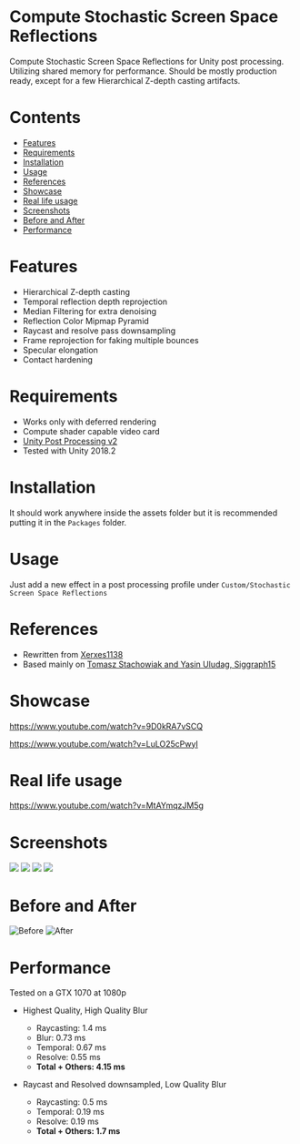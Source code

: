 # Compute Stochastic Screen Space Reflections
Compute Stochastic Screen Space Reflections for Unity post processing. Utilizing shared memory for performance.
Should be mostly production ready, except for a few Hierarchical Z-depth casting artifacts.

# Contents
* [Features](#Features)
* [Requirements](#Requirements)
* [Installation](#Installation)
* [Usage](#Usage)
* [References](#References)
* [Showcase](#Showcase)
* [Real life usage](#Real-life-usage)
* [Screenshots](#Screenshots)
* [Before and After](#Before-and-After)
* [Performance](#Performance)

# Features
* Hierarchical Z-depth casting
* Temporal reflection depth reprojection
* Median Filtering for extra denoising
* Reflection Color Mipmap Pyramid
* Raycast and resolve pass downsampling
* Frame reprojection for faking multiple bounces
* Specular elongation
* Contact hardening

# Requirements
* Works only with deferred rendering
* Compute shader capable video card
* [Unity Post Processing v2](https://github.com/Unity-Technologies/PostProcessing)
* Tested with Unity 2018.2

# Installation
It should work anywhere inside the assets folder but it is recommended putting it in the `Packages` folder.

# Usage
Just add a new effect in a post processing profile under `Custom/Stochastic Screen Space Reflections`

# References
* Rewritten from [Xerxes1138](https://github.com/Xerxes1138/StochasticScreenSpaceReflection)
* Based mainly on [Tomasz Stachowiak and Yasin Uludag, Siggraph15](https://www.ea.com/frostbite/news/stochastic-screen-space-reflections)

# Showcase
https://www.youtube.com/watch?v=9D0kRA7vSCQ

https://www.youtube.com/watch?v=LuLO25cPwyI

# Real life usage
https://www.youtube.com/watch?v=MtAYmqzJM5g

# Screenshots

![](https://i.imgur.com/Fxfu70R.png)
![](https://i.imgur.com/C37mrdB.png)
![](https://i.imgur.com/QcsCOpf.png)
![](https://i.imgur.com/4NefLT8.png)

# Before and After
![Before](https://i.imgur.com/DzvKm5I.png) ![After](https://i.imgur.com/Ua2Ng1R.png)

# Performance
Tested on a GTX 1070 at 1080p

* Highest Quality, High Quality Blur
	* Raycasting: 1.4 ms
	* Blur: 0.73 ms
	* Temporal: 0.67 ms
	* Resolve: 0.55 ms
	* **Total + Others: 4.15 ms**

* Raycast and Resolved downsampled, Low Quality Blur
	* Raycasting: 0.5 ms
	* Temporal: 0.19 ms
	* Resolve: 0.19 ms
	* **Total + Others: 1.7 ms**
